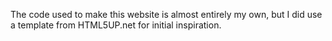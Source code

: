 The code used to make this website is almost entirely my own, but I did use a template from HTML5UP.net for initial inspiration.